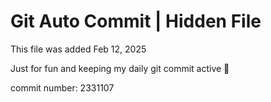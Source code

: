 # Git Auto Commit | Hidden File

This file was added Feb 12, 2025

Just for fun and keeping my daily git commit active 🤪

commit number: 2331107
